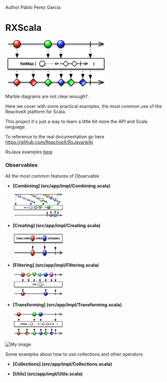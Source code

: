 Author Pablo Perez Garcia 

# RXScala

![My image](src/main/resources/img/flatMap.png)

Marble diagrams are not clear enough?.

Here we cover with some practical examples, the most common use of the ReactiveX platform for Scala.

This project it´s just a way to learn a little bit more the API and Scala language.

To reference to the real documentation go here https://github.com/ReactiveX/RxJava/wiki

RxJava examples [here](https://github.com/politrons/reactive)

### Observables

All the most common features of Observable

* **[Combining] (src/app/impl/Combining.scala)**

    ![My image](src/main/resources/img/rsz_1zipo.png)

* **[Creating] (src/app/impl/Creating.scala)**

    ![My image](src/main/resources/img/rsz_1createc.png)

    
* **[Filtering] (src/app/impl/Filtering.scala)**

    ![My image](src/main/resources/img/rsz_1filter.png)


* **[Transforming] (src/app/impl/Transforming.scala)**

    ![My image](src/main/resources/img/rsz_flatmap.png)

![My image](src/main/resources/img/rz_scala.gif)


Some examples about how to use collections and other operators

* **[Collections] (src/app/impl/Collections.scala)**

* **[Utils] (src/app/impl/Utils.scala)**
